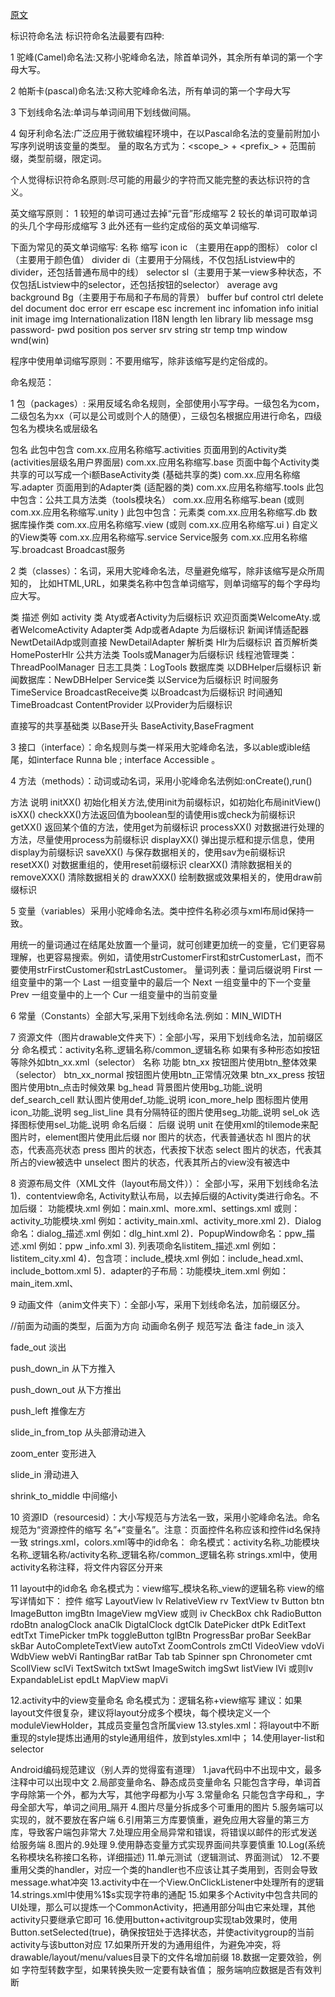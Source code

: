 [原文](http://blog.csdn.net/vipzjyno1/article/details/23542617)

标识符命名法
标识符命名法最要有四种:

1 驼峰(Camel)命名法:又称小驼峰命名法，除首单词外，其余所有单词的第一个字母大写。

2 帕斯卡(pascal)命名法:又称大驼峰命名法，所有单词的第一个字母大写

3 下划线命名法:单词与单词间用下划线做间隔。

4 匈牙利命名法:广泛应用于微软编程环境中，在以Pascal命名法的变量前附加小写序列说明该变量的类型。 量的取名方式为：<scope_> + <prefix_> + <qualifier>范围前缀，类型前缀，限定词。

个人觉得标识符命名原则:尽可能的用最少的字符而又能完整的表达标识符的含义。

英文缩写原则：
1 较短的单词可通过去掉“元音”形成缩写
2 较长的单词可取单词的头几个字母形成缩写
3 此外还有一些约定成俗的英文单词缩写.

下面为常见的英文单词缩写:
名称
缩写
icon
ic （主要用在app的图标）
color
cl（主要用于颜色值）
divider
di（主要用于分隔线，不仅包括Listview中的divider，还包括普通布局中的线）
selector
sl（主要用于某一view多种状态，不仅包括Listview中的selector，还包括按钮的selector）
average
avg
background
Bg（主要用于布局和子布局的背景）
buffer
buf
control
ctrl
delete
del
document
doc
error
err
escape
esc
increment
inc
infomation
info
initial
init
image
img
Internationalization
I18N
length
len
library
lib
message
msg
password-
pwd
position
pos
server
srv
string
str
temp
tmp
window
wnd(win)

程序中使用单词缩写原则：不要用缩写，除非该缩写是约定俗成的。

命名规范：

1  包（packages）: 采用反域名命名规则，全部使用小写字母。一级包名为com，二级包名为xx（可以是公司或则个人的随便），三级包名根据应用进行命名，四级包名为模块名或层级名

包名
此包中包含
com.xx.应用名称缩写.activities
 页面用到的Activity类 (activities层级名用户界面层)
 com.xx.应用名称缩写.base
 页面中每个Activity类共享的可以写成一个i额BaseActivity类 (基础共享的类)
com.xx.应用名称缩写.adapter
 页面用到的Adapter类 (适配器的类)
com.xx.应用名称缩写.tools
 此包中包含：公共工具方法类（tools模块名）
com.xx.应用名称缩写.bean
(或则 com.xx.应用名称缩写.unity )
 此包中包含：元素类
com.xx.应用名称缩写.db
 数据库操作类
com.xx.应用名称缩写.view
(或则 com.xx.应用名称缩写.ui )
 自定义的View类等
com.xx.应用名称缩写.service
 Service服务
com.xx.应用名称缩写.broadcast
 Broadcast服务


2  类（classes）：名词，采用大驼峰命名法，尽量避免缩写，除非该缩写是众所周知的，  比如HTML,URL，如果类名称中包含单词缩写，则单词缩写的每个字母均应大写。

类
描述
例如
activity 类
 Aty或者Activity为后缀标识
 欢迎页面类WelcomeAty.或者WelcomeActivity
Adapter类
  Adp或者Adapte 为后缀标识
 新闻详情适配器NewtDetailAdp或则直接   NewDetailAdapter
解析类
 Hlr为后缀标识
 首页解析类HomePosterHlr
公共方法类
  Tools或Manager为后缀标识
 线程池管理类：ThreadPoolManager
            日志工具类：LogTools
数据库类
 以DBHelper后缀标识
 新闻数据库：NewDBHelper
Service类
 以Service为后缀标识
 时间服务TimeService
BroadcastReceive类
  以Broadcast为后缀标识
 时间通知TimeBroadcast
ContentProvider
 以Provider为后缀标识

直接写的共享基础类
 以Base开头
BaseActivity,BaseFragment

3  接口（interface）：命名规则与类一样采用大驼峰命名法，多以able或ible结尾，如interface Runna ble ;
                     interface Accessible 。

4  方法（methods）：动词或动名词，采用小驼峰命名法例如:onCreate(),run()

方法
说明
initXX()
 初始化相关方法,使用init为前缀标识，如初始化布局initView()
isXX()
 checkXX()方法返回值为boolean型的请使用is或check为前缀标识
getXX()
 返回某个值的方法，使用get为前缀标识
processXX()
 对数据进行处理的方法，尽量使用process为前缀标识
displayXX()
 弹出提示框和提示信息，使用display为前缀标识
saveXX()
 与保存数据相关的，使用sav为e前缀标识
resetXX()
 对数据重组的，使用reset前缀标识
clearXX()
 清除数据相关的
removeXXX()
 清除数据相关的
drawXXX()
 绘制数据或效果相关的，使用draw前缀标识


5  变量（variables）采用小驼峰命名法。类中控件名称必须与xml布局id保持一致。

用统一的量词通过在结尾处放置一个量词，就可创建更加统一的变量，它们更容易理解，也更容易搜索。例如，请使用strCustomerFirst和strCustomerLast，而不要使用strFirstCustomer和strLastCustomer。
量词列表：量词后缀说明
First  一组变量中的第一个
Last   一组变量中的最后一个
Next   一组变量中的下一个变量
Prev   一组变量中的上一个
Cur    一组变量中的当前变量

6  常量（Constants）全部大写,采用下划线命名法.例如：MIN_WIDTH


7  资源文件（图片drawable文件夹下）：全部小写，采用下划线命名法，加前缀区分
命名模式：activity名称_逻辑名称/common_逻辑名称
如果有多种形态如按钮等除外如btn_xx.xml（selector）
名称
功能
btn_xx
 按钮图片使用btn_整体效果（selector）
btn_xx_normal
 按钮图片使用btn_正常情况效果
btn_xx_press
 按钮图片使用btn_点击时候效果
bg_head
 背景图片使用bg_功能_说明
def_search_cell
 默认图片使用def_功能_说明
icon_more_help
 图标图片使用icon_功能_说明
seg_list_line
 具有分隔特征的图片使用seg_功能_说明
sel_ok
 选择图标使用sel_功能_说明
命名后缀：
后缀
说明
unit
 在使用xml的tilemode来配图片时，element图片使用此后缀
nor
 图片的状态，代表普通状态
hl
 图片的状态，代表高亮状态
press
 图片的状态，代表按下状态
select
 图片的状态，代表其所占的view被选中
unselect
 图片的状态，代表其所占的view没有被选中











8     资源布局文件（XML文件（layout布局文件））：
 全部小写，采用下划线命名法
1)．contentview命名, Activity默认布局，以去掉后缀的Activity类进行命名。不加后缀：
       功能模块.xml
       例如：main.xml、more.xml、settings.xml
        或则：activity_功能模块.xml
        例如：activity_main.xml、activity_more.xml
2)．Dialog命名：dialog_描述.xml
       例如：dlg_hint.xml
2)．PopupWindow命名：ppw_描述.xml
       例如：ppw _info.xml
3). 列表项命名listitem_描述.xml
       例如：listitem_city.xml
4)．包含项：include_模块.xml
       例如：include_head.xml、include_bottom.xml
5)．adapter的子布局：功能模块_item.xml
       例如：main_item.xml、

9   动画文件（anim文件夹下）：全部小写，采用下划线命名法，加前缀区分。

//前面为动画的类型，后面为方向
动画命名例子
规范写法
备注
fade_in
淡入

fade_out
淡出

push_down_in
从下方推入

push_down_out
从下方推出

push_left
推像左方

slide_in_from_top
从头部滑动进入

zoom_enter
变形进入

slide_in
滑动进入

shrink_to_middle
中间缩小


10    资源ID（resourcesid）：大小写规范与方法名一致，采用小驼峰命名法。命名规范为“资源控件的缩写  名”+“变量名”。注意：页面控件名称应该和控件id名保持一致
 strings.xml，colors.xml等中的id命名：
命名模式：activity名称_功能模块名称_逻辑名称/activity名称_逻辑名称/common_逻辑名称
strings.xml中，使用activity名称注释，将文件内容区分开来

11   layout中的id命名
命名模式为：view缩写_模块名称_view的逻辑名称
view的缩写详情如下：
控件
缩写
LayoutView
lv
RelativeView
rv
TextView
tv
Button
btn
ImageButton
imgBtn
ImageView
mgView 或则 iv
CheckBox
chk
RadioButton
rdoBtn
analogClock
anaClk
DigtalClock
dgtClk
DatePicker
dtPk
EditText
edtTxt
TimePicker
tmPk
toggleButton
tglBtn
ProgressBar
proBar
SeekBar
skBar
AutoCompleteTextView
autoTxt
ZoomControls
zmCtl
VideoView
vdoVi
WdbView
webVi
RantingBar
ratBar
Tab
tab
Spinner
spn
Chronometer
cmt
ScollView
sclVi
TextSwitch
txtSwt
ImageSwitch
imgSwt
listView
lVi 或则lv
ExpandableList
epdLt
MapView
mapVi







































12.activity中的view变量命名
命名模式为：逻辑名称+view缩写
建议：如果layout文件很复杂，建议将layout分成多个模块，每个模块定义一个moduleViewHolder，其成员变量包含所属view
13.styles.xml：将layout中不断重现的style提炼出通用的style通用组件，放到styles.xml中；
14.使用layer-list和selector

Android编码规范建议（别人弄的觉得蛮有道理）
1.java代码中不出现中文，最多注释中可以出现中文
2.局部变量命名、静态成员变量命名
只能包含字母，单词首字母除第一个外，都为大写，其他字母都为小写
3.常量命名
只能包含字母和_，字母全部大写，单词之间用_隔开
4.图片尽量分拆成多个可重用的图片
5.服务端可以实现的，就不要放在客户端
6.引用第三方库要慎重，避免应用大容量的第三方库，导致客户端包非常大
7.处理应用全局异常和错误，将错误以邮件的形式发送给服务端
8.图片的.9处理
9.使用静态变量方式实现界面间共享要慎重
10.Log(系统名称模块名称接口名称，详细描述)
11.单元测试（逻辑测试、界面测试）
12.不要重用父类的handler，对应一个类的handler也不应该让其子类用到，否则会导致message.what冲突
13.activity中在一个View.OnClickListener中处理所有的逻辑
14.strings.xml中使用%1$s实现字符串的通配
15.如果多个Activity中包含共同的UI处理，那么可以提炼一个CommonActivity，把通用部分叫由它来处理，其他activity只要继承它即可
16.使用button+activitgroup实现tab效果时，使用Button.setSelected(true)，确保按钮处于选择状态，并使activitygroup的当前activity与该button对应
17.如果所开发的为通用组件，为避免冲突，将drawable/layout/menu/values目录下的文件名增加前缀
18.数据一定要效验，例如
字符型转数字型，如果转换失败一定要有缺省值；
服务端响应数据是否有效判断